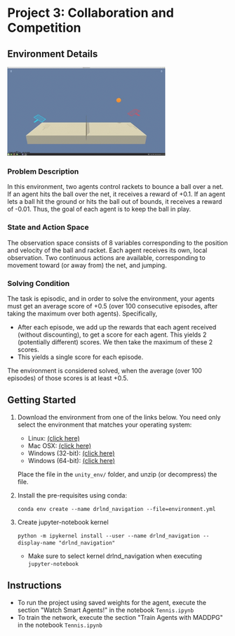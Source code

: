 # Project 3: Collaboration and Competition

## Environment Details
![Trained agent playing tennis gif](./images/trained_agent.gif "Trained Agent playing Tennis")

### Problem Description
In this environment, two agents control rackets to bounce a ball over a net. If an agent hits the ball over the net, it receives a reward of +0.1. If an agent lets a ball hit the ground or hits the ball out of bounds, it receives a reward of -0.01. Thus, the goal of each agent is to keep the ball in play.

### State and Action Space
The observation space consists of 8 variables corresponding to the position and velocity of the ball and racket. Each agent receives its own, local observation. Two continuous actions are available, corresponding to movement toward (or away from) the net, and jumping.

### Solving Condition
The task is episodic, and in order to solve the environment, your agents must get an average score of +0.5 (over 100 consecutive episodes, after taking the maximum over both agents). Specifically,
- After each episode, we add up the rewards that each agent received (without discounting), to get a score for each agent. This yields 2 (potentially different) scores. We then take the maximum of these 2 scores.
- This yields a single score for each episode.

The environment is considered solved, when the average (over 100 episodes) of those scores is at least +0.5.

## Getting Started
1. Download the environment from one of the links below. You need only select the environment that matches your operating system:
   - Linux: [(click here)](https://s3-us-west-1.amazonaws.com/udacity-drlnd/P3/Tennis/Tennis_Linux.zip)
   - Mac OSX: [(click here)](https://s3-us-west-1.amazonaws.com/udacity-drlnd/P3/Tennis/Tennis.app.zip)
   - Windows (32-bit): [(click here)](https://s3-us-west-1.amazonaws.com/udacity-drlnd/P3/Tennis/Tennis_Windows_x86.zip)
   - Windows (64-bit): [(click here)](https://s3-us-west-1.amazonaws.com/udacity-drlnd/P3/Tennis/Tennis_Windows_x86_64.zip)

    Place the file in the `unity_env/` folder, and unzip (or decompress) the file.

1. Install the pre-requisites using conda:
    ```
    conda env create --name drlnd_navigation --file=environment.yml
    ```

1. Create jupyter-notebook kernel
    ```
   python -m ipykernel install --user --name drlnd_navigation --display-name "drlnd_navigation"
    ```
    - Make sure to select kernel drlnd_navigation when executing `jupyter-notebook`

## Instructions
- To run the project using saved weights for the agent, execute the section "Watch Smart Agents!" in the notebook `Tennis.ipynb`
- To train the network, execute the section "Train Agents with MADDPG" in the notebook `Tennis.ipynb`

